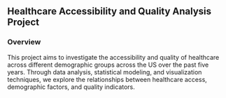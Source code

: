## Healthcare Accessibility and Quality Analysis Project ##
### Overview ###
This project aims to investigate the accessibility and quality of healthcare across different demographic groups across the US over the past five years. 
Through data analysis, statistical modeling, and visualization techniques, we explore the relationships between healthcare access, demographic factors, and quality indicators.

